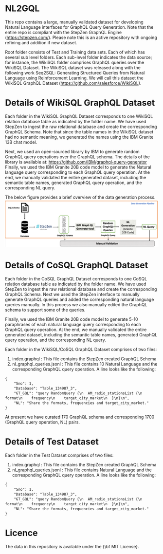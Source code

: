 # NL2GQL

This repo contains a large, manually validated dataset for developing Natural Language interfaces for GraphQL Query Generation. Note that the entire repo is compliant with the StepZen GraphQL Engine (https://stepzen.com/). Please note this is an active repository with ongoing refining and addition if new dataset.

Root folder consists of Test and Training data sets. Each of which has several sub level folders.
Each sub-level folder indicates the data source; for instance, the WikiSQL folder comprises GraphQL queries over the WikiSQL Dataset. The WikiSQL dataset was released along with the following work Seq2SQL: Generating Structured Queries from Natural Language using Reinforcement Learning. We will call this dataset the WikiSQL GraphQL Dataset (https://github.com/salesforce/WikiSQL). 

# Details of WikiSQL GraphQL Dataset
Each folder in the WikiSQL GraphQL Dataset corresponds to one WikiSQL relation database table as indicated by the folder name. We have used StepZen to ingest the raw relational database and create the corresponding GraphQL Schema. Note that since the table names in the WikiSQL dataset had no semantic meaning, we generated the names using the IBM Granite 13B chat model. 

Next, we used an open-sourced library by IBM to generate random GraphQL query operations over the GraphQL schema. The details of the library is available at: https://github.com/IBM/graphql-query-generator
Finally, we used the IBM Granite 20B code model to generate the Natural language query corresponding to each GraphQL query operation. At the end, we manually validated the entire generated dataset, including the semantic table names, generated GraphQL query operation, and the corresponding NL query.

The below figure provides a brief overview of the data generation process.
![screenshot](Data_Gen.png)

# Details of CoSQL GraphQL Dataset
Each folder in the CoSQL GraphQL Dataset corresponds to one CoSQL relation database table as indicated by the folder name. We have used StepZen to ingest the raw relational database and create the corresponding GraphQL Schema. Next we used the StepZen interface to manually generate GraphQL queries and added the corresponding natural language queries manually. In this process we also manually edited the GraphQL schema to support some of the queries.

Finally, we used the IBM Granite 20B code model to generate 5-10 paraphrases of each natural language query corresponding to each GraphQL query operation. At the end, we manually validated the entire generated dataset, including the semantic table names, generated GraphQL query operation, and the corresponding NL query.  

Each folder in the WikiSQL/CoSQL GraphQL Dataset comprises of two files:
1. index.graphql : This file contains the StepZen created GraphQL Schema
2. nl_graphql_queries.jsonl : This file contains 10 Natural Language and the corresponding GraphQL query operation.  A line looks like the following:


```
{
    "Sno": 1,
    "Database": "Table_134987_3",
    "GT_GQL": "query RandomQuery {\n  AM_radio_stationsList {\n    format\n    frequency\n    target_city_market\n  }\n}\n",
    "NL": "Share the formats, frequencies and target_city_market."
}
```

At present we have curated 170 GraphQL schema and corresponding 1700 (GraphQL query operation, NL) pairs.

# Details of Test Dataset

Each folder in the Test Dataset comprises of two files:
1. index.graphql : This file contains the StepZen created GraphQL Schema
2. nl_graphql_queries.jsonl : This file contains Natural Language and the corresponding GraphQL query operation.  A line looks like the following:

```
{
    "Sno": 1,
    "Database": "Table_134987_3",
    "GT_GQL": "query RandomQuery {\n  AM_radio_stationsList {\n    format\n    frequency\n    target_city_market\n  }\n}\n",
    "NL": "Share the formats, frequencies and target_city_market."
}
```


# Licence
The data in this repository is available under the {\bf MIT License}.
